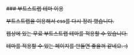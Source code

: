 ~~### 부트스트랩 테마 이용~~

~~부트스트랩을 이용해서 css를 다시 정리 했습니다.~~

~~웹상에 있는 무료 부트스트랩 테마를 적용할 수 있습니다.~~

~~테마를 적용할 수 있는 페이지를 만들면 좋을꺼 같네요. :)~~
